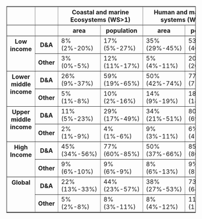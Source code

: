 <table border="1" class="dataframe">
  <thead>
    <tr>
      <th></th>
      <th></th>
      <th colspan="2" halign="left">Coastal and marine Ecosystems (WS&gt;1)</th>
      <th colspan="2" halign="left">Human and managed systems (WS&gt;1)</th>
      <th colspan="2" halign="left">Mountains, snow and ice (WS&gt;1)</th>
      <th colspan="2" halign="left">Rivers, lakes, and soil moisture (WS&gt;1)</th>
      <th colspan="2" halign="left">Terrestrial ecosystems (WS&gt;1)</th>
      <th colspan="2" halign="left">Other systems (WS&gt;1)</th>
      <th colspan="2" halign="left">Total (WS&gt;5)</th>
    </tr>
    <tr>
      <th></th>
      <th></th>
      <th>area</th>
      <th>population</th>
      <th>area</th>
      <th>population</th>
      <th>area</th>
      <th>population</th>
      <th>area</th>
      <th>population</th>
      <th>area</th>
      <th>population</th>
      <th>area</th>
      <th>population</th>
      <th>area</th>
      <th>population</th>
    </tr>
  </thead>
  <tbody>
    <tr>
      <th rowspan="2" valign="top">Low income</th>
      <th>D&amp;A</th>
      <td>8% (2%-20%)</td>
      <td>17% (5%-27%)</td>
      <td>35% (29%-45%)</td>
      <td>53% (46%-61%)</td>
      <td>6% (3%-11%)</td>
      <td>6% (3%-17%)</td>
      <td>22% (7%-37%)</td>
      <td>36% (11%-54%)</td>
      <td>37% (25%-48%)</td>
      <td>51% (41%-61%)</td>
      <td>38% (17%-54%)</td>
      <td>51% (27%-64%)</td>
      <td>34% (27%-43%)</td>
      <td>50% (43%-59%)</td>
    </tr>
    <tr>
      <th>Other</th>
      <td>3% (0%-5%)</td>
      <td>12% (11%-17%)</td>
      <td>5% (4%-11%)</td>
      <td>20% (20%-21%)</td>
      <td>1% (1%-2%)</td>
      <td>16% (5%-17%)</td>
      <td>4% (2%-8%)</td>
      <td>20% (18%-23%)</td>
      <td>7% (3%-19%)</td>
      <td>21% (18%-26%)</td>
      <td>8% (4%-20%)</td>
      <td>22% (19%-24%)</td>
      <td>5% (3%-7%)</td>
      <td>20% (19%-22%)</td>
    </tr>
    <tr>
      <th rowspan="2" valign="top">Lower middle income</th>
      <th>D&amp;A</th>
      <td>26% (9%-37%)</td>
      <td>59% (19%-65%)</td>
      <td>50% (42%-74%)</td>
      <td>77% (71%-80%)</td>
      <td>22% (6%-29%)</td>
      <td>49% (12%-58%)</td>
      <td>38% (19%-59%)</td>
      <td>67% (37%-77%)</td>
      <td>64% (41%-71%)</td>
      <td>78% (58%-80%)</td>
      <td>58% (31%-72%)</td>
      <td>76% (62%-80%)</td>
      <td>58% (40%-65%)</td>
      <td>77% (70%-79%)</td>
    </tr>
    <tr>
      <th>Other</th>
      <td>5% (1%-8%)</td>
      <td>10% (2%-16%)</td>
      <td>14% (9%-19%)</td>
      <td>18% (18%-18%)</td>
      <td>12% (3%-12%)</td>
      <td>17% (7%-17%)</td>
      <td>13% (8%-20%)</td>
      <td>18% (17%-19%)</td>
      <td>19% (14%-21%)</td>
      <td>19% (17%-19%)</td>
      <td>15% (7%-22%)</td>
      <td>18% (17%-19%)</td>
      <td>16% (9%-21%)</td>
      <td>18% (18%-19%)</td>
    </tr>
    <tr>
      <th rowspan="2" valign="top">Upper middle income</th>
      <th>D&amp;A</th>
      <td>11% (5%-23%)</td>
      <td>29% (17%-49%)</td>
      <td>34% (21%-51%)</td>
      <td>80% (69%-88%)</td>
      <td>13% (9%-24%)</td>
      <td>19% (11%-42%)</td>
      <td>31% (16%-47%)</td>
      <td>73% (52%-85%)</td>
      <td>53% (39%-64%)</td>
      <td>87% (81%-91%)</td>
      <td>45% (25%-59%)</td>
      <td>83% (67%-90%)</td>
      <td>45% (33%-53%)</td>
      <td>85% (77%-89%)</td>
    </tr>
    <tr>
      <th>Other</th>
      <td>2% (1%-9%)</td>
      <td>4% (1%-6%)</td>
      <td>9% (3%-11%)</td>
      <td>6% (4%-6%)</td>
      <td>2% (2%-3%)</td>
      <td>2% (0%-4%)</td>
      <td>9% (2%-12%)</td>
      <td>6% (4%-6%)</td>
      <td>10% (8%-13%)</td>
      <td>6% (5%-6%)</td>
      <td>10% (4%-13%)</td>
      <td>6% (5%-6%)</td>
      <td>10% (5%-12%)</td>
      <td>6% (5%-6%)</td>
    </tr>
    <tr>
      <th rowspan="2" valign="top">High Income</th>
      <th>D&amp;A</th>
      <td>45% (34%-56%)</td>
      <td>77% (60%-85%)</td>
      <td>50% (37%-66%)</td>
      <td>85% (80%-90%)</td>
      <td>32% (16%-48%)</td>
      <td>68% (37%-82%)</td>
      <td>46% (24%-68%)</td>
      <td>81% (71%-86%)</td>
      <td>73% (66%-76%)</td>
      <td>87% (86%-89%)</td>
      <td>67% (47%-78%)</td>
      <td>89% (81%-91%)</td>
      <td>67% (60%-74%)</td>
      <td>88% (85%-89%)</td>
    </tr>
    <tr>
      <th>Other</th>
      <td>9% (6%-10%)</td>
      <td>9% (6%-9%)</td>
      <td>8% (6%-13%)</td>
      <td>9% (8%-9%)</td>
      <td>5% (3%-13%)</td>
      <td>7% (6%-8%)</td>
      <td>12% (5%-14%)</td>
      <td>9% (8%-9%)</td>
      <td>15% (12%-17%)</td>
      <td>9% (9%-9%)</td>
      <td>13% (9%-17%)</td>
      <td>9% (9%-9%)</td>
      <td>13% (12%-16%)</td>
      <td>9% (9%-9%)</td>
    </tr>
    <tr>
      <th rowspan="2" valign="top">Global</th>
      <th>D&amp;A</th>
      <td>22% (13%-33%)</td>
      <td>44% (23%-57%)</td>
      <td>38% (27%-53%)</td>
      <td>73% (64%-79%)</td>
      <td>17% (9%-27%)</td>
      <td>32% (13%-46%)</td>
      <td>32% (16%-49%)</td>
      <td>62% (40%-75%)</td>
      <td>53% (41%-62%)</td>
      <td>75% (63%-81%)</td>
      <td>49% (29%-63%)</td>
      <td>75% (59%-82%)</td>
      <td>48% (37%-56%)</td>
      <td>74% (67%-80%)</td>
    </tr>
    <tr>
      <th>Other</th>
      <td>5% (2%-8%)</td>
      <td>8% (3%-11%)</td>
      <td>8% (4%-12%)</td>
      <td>11% (11%-12%)</td>
      <td>4% (2%-7%)</td>
      <td>9% (4%-10%)</td>
      <td>9% (3%-12%)</td>
      <td>11% (10%-12%)</td>
      <td>12% (9%-15%)</td>
      <td>12% (11%-13%)</td>
      <td>11% (5%-16%)</td>
      <td>12% (11%-13%)</td>
      <td>10% (6%-13%)</td>
      <td>12% (11%-12%)</td>
    </tr>
  </tbody>
</table>